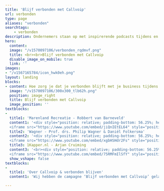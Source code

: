 ```yaml
---
title: 'Blijf verbonden met Callvoip'
url: verbonden
type: page
aliases: "verbonden"
searchtags:
    - verbonden
description: Ondernemers staan op met inspirerende podcasts tijdens en na de coronacrisis. Blijf verbonden met Callvoip.
hero:
  content:
  image: "/v1570097106/verbonden_rqdmvf.png"
  title: <br><br>Blijf verbonden met Callvoip
  disable_image_on_mobile: true
  link: ''
images:
- "/v1567165784/icon_hwk0eh.png"
layout: landing
blocks:
- content: Hoe zorg je dat je verbonden blijft met je business tijdens de Coronacrisis en daarna? Wij interviewden een 3-tal inspirerende ondernemers en tevens klanten van Callvoip. Allen hebben bedrijven in branches die zwaar getroffen werden door de ‘intelligente lockdown’. Geen klanten betekende geen omzet. Zij besloten niet bij de pakken neer te gaan zitten. Ze stonden op, voerden innovatief verandermanagement door en blijven bovenal verbonden. Ontmoet;
  image: "/v1570097106/300x300_tlb62h.png"
  position: image_right
  title: Blijf verbonden met Callvoip
  image_position: ''
textblocks:
- 
  title1: 'Marenland Recreatie - Robbert van Barneveld'
  content1: '<div style="position: relative; padding-bottom: 56.25%; height: 0; overflow: hidden;">
  <iframe src="https://www.youtube.com/embed/jiQnIEtEL64" style="position: absolute; top: 0; left: 0; width: 100%; height: 100%; border:0;" allowfullscreen title="YouTube Video"></iframe></div><br>Enigszins verscholen in het pittoreske Groningse dorpje Winsum ligt het pareltje; Marenland Recreatie. De piepjonge broers Robbert en Ruud van Barneveld runnen er een camping, restaurant, terras en tal van recreatiesporten aan het water. Een prachtige onderneming maar toen was daar Corona. Robbert vertelt hoe ze zichzelf nog beter en anders organiseerden om deze crisis het hoofd te bieden..'
  title2: 'Wagner - Prof. drs. Philip Wagner & Daniël Folkersma'
  content2: '<div style="position: relative; padding-bottom: 56.25%; height: 0; overflow: hidden;">
  <iframe src="https://www.youtube.com/embed/xgbHSHdr2Fs" style="position: absolute; top: 0; left: 0; width: 100%; height: 100%; border:0;" allowfullscreen title="YouTube Video"></iframe></div><br>Wagner aan de Hoge der A is een collectief van ondernemers die kennis adviseren, ontwikkelen, en doceren. Dit doen zij wereldwijd met investeringen en partnerschappen op het gebied van; ‘greentech’, ‘bluetech’ en behoud van natuur. Door stenen te verleggen willen zij met hun inzichten en expertise positief bijdragen aan grote maatschappelijke vraagstukken. Geestelijk vader Philip Wagner en adviseur Daniël Folkersma schoven aan voor een gesprek aan de mooiste straat van Groningen, om te spreken over de huidige crisis, hun innovatieve aanpak en hoe je jezelf als ondernemer wapent tegen dergelijke toestanden. Hoofdmoot is dat we gedwongen terug moeten naar de kern van de producten/diensten die bedrijven aanbieden. Luister mee..'
  title3: 1Kapper.nl - Arjan Cruiming
  content3: '<br><div style="position: relative; padding-bottom: 56.25%; height: 0; overflow: hidden;">
  <iframe src="https://www.youtube.com/embed/75RMFmIlSfY" style="position: absolute; top: 0; left: 0; width: 100%; height: 100%; border:0;" allowfullscreen title="YouTube Video"></iframe></div><br>Rasondernemer Arjan Cruiming is een pionier in het ontwikkelen en vermarkten van succesvolle ICT-concepten. Bijvoorbeeld zijn online boekingsplatform ‘1Kapper.nl’. Hartstikke goed bedacht, gedegen doorontwikkeld, met als voornaamste doel; gemak, ontzorging en service voor de klant en eindgebruiker. Ondertussen mag hij half knippend Nederland tot zijn klandizie rekenen. Gaaf toch? Arjan zat eerst wel even met de handen in het haar bij aanvang van de crisis want; een platform op basis van no cure - no pay dus simpelweg meer dan een maand geen omzet. Toch bleef hij focussen op development, testen en klantgerichte service bieden. Toen was daar de bevrijdende persconferentie van Meneer Rutte en mochten kappers weer los! En dat gingen ze.. Arjan vertelt erover.'
  show_vshape: false
textblocks:
- 
  title1: 'Over Callvoip & verbonden blijven'
  content1: 'Wij hebben de campagne ‘Blijf verbonden met Callvoip’ gelanceerd, omdat wij standvastig geloven in optimale communicatie en daarmee de verbondenheid tussen mensen, bedrijven en hun business. Hierin bieden wij slimme Voip-oplossingen op maat. Persoonlijke en oplossingsgerichte service is voor ons niet vanzelfsprekend. Daar moet je elke dag weer je stinkende best voor doen.<br><br>Sinds de Coronacrisis aanbrak staan wij dagelijks nog meer in contact met onze klanten. Naast het bieden van adequate service en oplossingen zijn wij tevens een luisterend oor voor de tamelijk bizarre situaties waarin ondernemers zich plotsklaps bevonden. Het inspireerde ons om klanten met hun bijzondere verhalen een podium te geven voor zichzelf en mede-ondernemers. Doel? Het blijven creëren van verbondenheid door naast elkaar te staan. Juist in deze tijden.'

---
```

